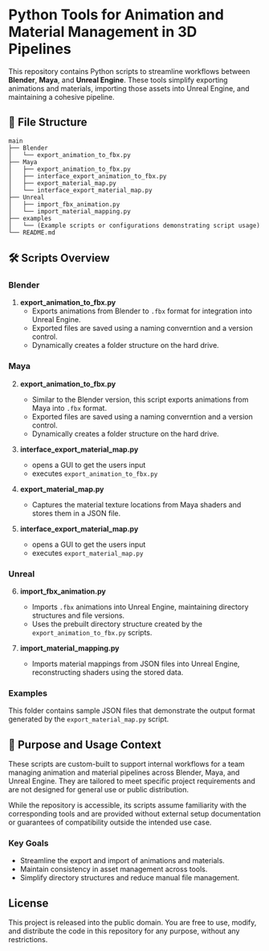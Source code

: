 # Python Tools for Animation and Material Management in 3D Pipelines

This repository contains Python scripts to streamline workflows between **Blender**, **Maya**, and **Unreal Engine**. These tools simplify exporting animations and materials, importing those assets into Unreal Engine, and maintaining a cohesive pipeline.

## 📂 File Structure

```plaintext
main
├── Blender
│   └── export_animation_to_fbx.py
├── Maya
│   ├── export_animation_to_fbx.py
│   ├── interface_export_animation_to_fbx.py
│   ├── export_material_map.py
│   └── interface_export_material_map.py
├── Unreal
│   ├── import_fbx_animation.py
│   └── import_material_mapping.py
├── examples
│   └── (Example scripts or configurations demonstrating script usage)
└── README.md
```

## 🛠️ Scripts Overview

### Blender
1. **export_animation_to_fbx.py**  
   - Exports animations from Blender to `.fbx` format for integration into Unreal Engine.
   - Exported files are saved using a naming converntion and a version control.
   - Dynamically creates a folder structure on the hard drive.

### Maya
2. **export_animation_to_fbx.py**  
   - Similar to the Blender version, this script exports animations from Maya into `.fbx` format.
   - Exported files are saved using a naming converntion and a version control.
   - Dynamically creates a folder structure on the hard drive.
  
   
3. **interface_export_material_map.py**  
   - opens a GUI to get the users input
   - executes `export_animation_to_fbx.py`
     
4. **export_material_map.py**  
   - Captures the material texture locations from Maya shaders and stores them in a JSON file.
  
5. **interface_export_material_map.py**  
   - opens a GUI to get the users input
   - executes `export_material_map.py`

### Unreal
6. **import_fbx_animation.py**  
   - Imports `.fbx` animations into Unreal Engine, maintaining directory structures and file versions.
   - Uses the prebuilt directory structure created by the `export_animation_to_fbx.py` scripts.

6. **import_material_mapping.py**  
   - Imports material mappings from JSON files into Unreal Engine, reconstructing shaders using the stored data.

### Examples
This folder contains sample JSON files that demonstrate the output format generated by the `export_material_map.py` script.


## 🔧 Purpose and Usage Context

These scripts are custom-built to support internal workflows for a team managing animation and material pipelines across Blender, Maya, and Unreal Engine. They are tailored to meet specific project requirements and are not designed for general use or public distribution.

While the repository is accessible, its scripts assume familiarity with the corresponding tools and are provided without external setup documentation or guarantees of compatibility outside the intended use case.

### Key Goals
- Streamline the export and import of animations and materials.
- Maintain consistency in asset management across tools.
- Simplify directory structures and reduce manual file management.


## License

This project is released into the public domain. You are free to use, modify, and distribute the code in this repository for any purpose, without any restrictions.

